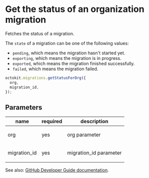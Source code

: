 # Get the status of an organization migration

Fetches the status of a migration.

The `state` of a migration can be one of the following values:

- `pending`, which means the migration hasn't started yet.
- `exporting`, which means the migration is in progress.
- `exported`, which means the migration finished successfully.
- `failed`, which means the migration failed.

```js
octokit.migrations.getStatusForOrg({
  org,
  migration_id,
});
```

## Parameters

<table>
  <thead>
    <tr>
      <th>name</th>
      <th>required</th>
      <th>description</th>
    </tr>
  </thead>
  <tbody>
    <tr><td>org</td><td>yes</td><td>

org parameter

</td></tr>
<tr><td>migration_id</td><td>yes</td><td>

migration_id parameter

</td></tr>
  </tbody>
</table>

See also: [GitHub Developer Guide documentation](https://developer.github.com/v3/migrations/orgs/#get-the-status-of-an-organization-migration).
